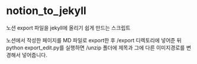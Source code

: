 # notion_to_jekyll
노션 export 파일을 jekyll에 올리기 쉽게 만드는 스크립트

노션에서 작성한 페이지를 MD 파일로 export한 후 /export 디렉토리에 넣어준 뒤
python export_edit.py를 실행하면
/unzip 폴더에 제목과 그에 다른 이미지경로를 변경해서 넣어줍니다.
